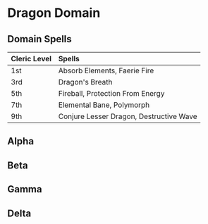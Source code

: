 # Dragon Domain

## Domain Spells

| Cleric Level | Spells                                  |
| :----------- | :-------------------------------------- |
| 1st          | Absorb Elements, Faerie Fire            |
| 3rd          | Dragon's Breath                         |
| 5th          | Fireball, Protection From Energy        |
| 7th          | Elemental Bane,  Polymorph              |
| 9th          | Conjure Lesser Dragon, Destructive Wave |

## Alpha

## Beta

## Gamma

## Delta
